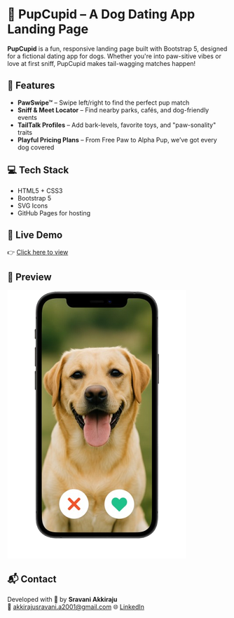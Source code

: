 # 🐾 PupCupid – A Dog Dating App Landing Page

**PupCupid** is a fun, responsive landing page built with Bootstrap 5, designed for a fictional dating app for dogs. Whether you're into paw-sitive vibes or love at first sniff, PupCupid makes tail-wagging matches happen!

## 🌟 Features

- **PawSwipe™** – Swipe left/right to find the perfect pup match
- **Sniff & Meet Locator** – Find nearby parks, cafés, and dog-friendly events
- **TailTalk Profiles** – Add bark-levels, favorite toys, and "paw-sonality" traits
- **Playful Pricing Plans** – From Free Paw to Alpha Pup, we’ve got every dog covered

## 💻 Tech Stack

- HTML5 + CSS3
- Bootstrap 5
- SVG Icons
- GitHub Pages for hosting

## 🔗 Live Demo

👉 [Click here to view](https://akkiraju21.github.io/PupCupid/)

## 📸 Preview

![PupCupid Screenshot](images/iphone.png)

## 📬 Contact

Developed with 🐶 by **Sravani Akkiraju**  
📧 akkirajusravani.a2001@gmail.com
🌐 [LinkedIn](https://www.linkedin.com/in/akkiraju21)

